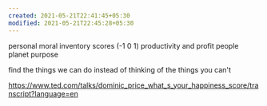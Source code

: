 ```yaml
---
created: 2021-05-21T22:41:45+05:30
modified: 2021-05-21T22:45:28+05:30
---
```


personal moral inventory scores (-1 0 1)
productivity and profit
people
planet
purpose

find the things we can do instead of thinking of the things you can't 

https://www.ted.com/talks/dominic_price_what_s_your_happiness_score/transcript?language=en